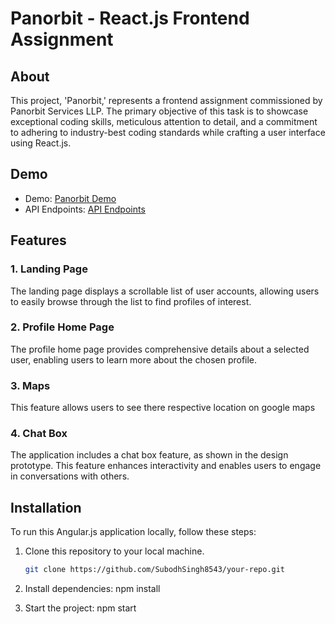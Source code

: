 # Panorbit - React.js Frontend Assignment

## About

This project, 'Panorbit,' represents a frontend assignment commissioned by Panorbit Services LLP. The primary objective of this task is to showcase exceptional coding skills, meticulous attention to detail, and a commitment to adhering to industry-best coding standards while crafting a user interface using React.js.

## Demo

- Demo: [Panorbit Demo](https://panorbit-tizp6y8rh-subodhsingh8543.vercel.app/)
- API Endpoints: [API Endpoints](https://panorbit.in/api/users.json)

## Features

### 1. Landing Page

The landing page displays a scrollable list of user accounts, allowing users to easily browse through the list to find profiles of interest.

### 2. Profile Home Page

The profile home page provides comprehensive details about a selected user, enabling users to learn more about the chosen profile.

### 3. Maps

This feature allows users to see there respective location on google maps

### 4. Chat Box

The application includes a chat box feature, as shown in the design prototype. This feature enhances interactivity and enables users to engage in conversations with others.

## Installation

To run this Angular.js application locally, follow these steps:

1. Clone this repository to your local machine.
   ```bash
   git clone https://github.com/SubodhSingh8543/your-repo.git

2. Install dependencies: npm install

3. Start the project: npm start 
